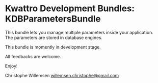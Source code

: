 Kwattro Development Bundles: KDBParametersBundle
================================================

This bundle lets you manage multiple parameters inside your application.
The parameters are stored in database engines.

This bundle is momently in development stage.

All feedbacks are welcome.

Enjoy!

Christophe Willemsen <willemsen.christophe@gmail.com>